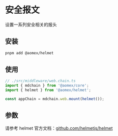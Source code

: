 # 安全报文

设置一系列安全相关的报头

## 安装

```bash
pnpm add @aomex/helmet
```

## 使用

```typescript
// ./src/middleware/web.chain.ts
import { mdchain } from '@aomex/core';
import { helmet } from '@aomex/helmet';

const appChain = mdchain.web.mount(helmet());
```

## 参数

请参考 helmet 官方文档：[github.com/helmetjs/helmet](https://github.com/helmetjs/helmet#helmet)
